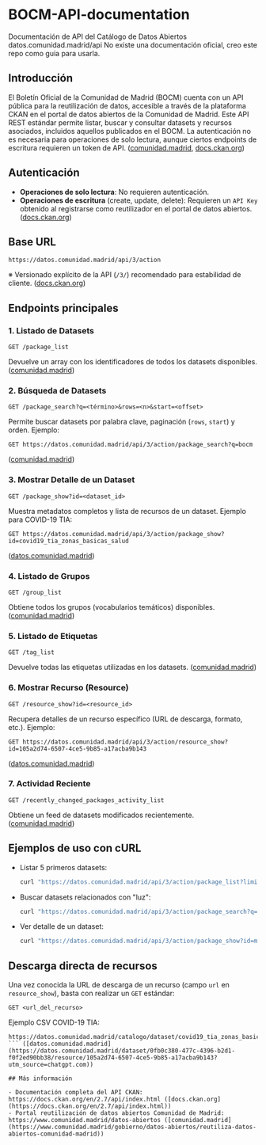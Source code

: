 # BOCM-API-documentation
Documentación de API del Catálogo de Datos Abiertos datos.comunidad.madrid/api
No existe una documentación oficial, creo este repo como guia para usarla.

## Introducción

El Boletín Oficial de la Comunidad de Madrid (BOCM) cuenta con un API pública para la reutilización de datos, accesible a través de la plataforma CKAN en el portal de datos abiertos de la Comunidad de Madrid. Este API REST estándar permite listar, buscar y consultar datasets y recursos asociados, incluidos aquellos publicados en el BOCM. La autenticación no es necesaria para operaciones de solo lectura, aunque ciertos endpoints de escritura requieren un token de API. ([comunidad.madrid](https://www.comunidad.madrid/gobierno/datos-abiertos/reutiliza-datos-abiertos-comunidad-madrid), [docs.ckan.org](https://docs.ckan.org/en/2.7/api/index.html))

## Autenticación

* **Operaciones de solo lectura**: No requieren autenticación.
* **Operaciones de escritura** (create, update, delete): Requieren un `API Key` obtenido al registrarse como reutilizador en el portal de datos abiertos. ([docs.ckan.org](https://docs.ckan.org/en/2.7/api/index.html))

## Base URL

```
https://datos.comunidad.madrid/api/3/action
```

※ Versionado explícito de la API (`/3/`) recomendado para estabilidad de cliente. ([docs.ckan.org](https://docs.ckan.org/en/2.7/api/index.html))

## Endpoints principales

### 1. Listado de Datasets

```
GET /package_list
```

Devuelve un array con los identificadores de todos los datasets disponibles. ([comunidad.madrid](https://www.comunidad.madrid/gobierno/datos-abiertos/reutiliza-datos-abiertos-comunidad-madrid))

### 2. Búsqueda de Datasets

```
GET /package_search?q=<término>&rows=<n>&start=<offset>
```

Permite buscar datasets por palabra clave, paginación (`rows`, `start`) y orden. Ejemplo:

```
GET https://datos.comunidad.madrid/api/3/action/package_search?q=bocm
```

([comunidad.madrid](https://www.comunidad.madrid/gobierno/datos-abiertos/reutiliza-datos-abiertos-comunidad-madrid))

### 3. Mostrar Detalle de un Dataset

```
GET /package_show?id=<dataset_id>
```

Muestra metadatos completos y lista de recursos de un dataset. Ejemplo para COVID-19 TIA:

```
GET https://datos.comunidad.madrid/api/3/action/package_show?id=covid19_tia_zonas_basicas_salud
```

([datos.comunidad.madrid](https://datos.comunidad.madrid/dataset/covid19_tia_zonas_basicas_salud?utm_source=chatgpt.com))

### 4. Listado de Grupos

```
GET /group_list
```

Obtiene todos los grupos (vocabularios temáticos) disponibles. ([comunidad.madrid](https://www.comunidad.madrid/gobierno/datos-abiertos/reutiliza-datos-abiertos-comunidad-madrid))

### 5. Listado de Etiquetas

```
GET /tag_list
```

Devuelve todas las etiquetas utilizadas en los datasets. ([comunidad.madrid](https://www.comunidad.madrid/gobierno/datos-abiertos/reutiliza-datos-abiertos-comunidad-madrid))

### 6. Mostrar Recurso (Resource)

```
GET /resource_show?id=<resource_id>
```

Recupera detalles de un recurso específico (URL de descarga, formato, etc.). Ejemplo:

```
GET https://datos.comunidad.madrid/api/3/action/resource_show?id=105a2d74-6507-4ce5-9b85-a17acba9b143
```

([datos.comunidad.madrid](https://datos.comunidad.madrid/dataset/0fb0c380-477c-4396-b2d1-f0f2ed90bb38/resource/105a2d74-6507-4ce5-9b85-a17acba9b143?utm_source=chatgpt.com))

### 7. Actividad Reciente

```
GET /recently_changed_packages_activity_list
```

Obtiene un feed de datasets modificados recientemente. ([comunidad.madrid](https://www.comunidad.madrid/gobierno/datos-abiertos/reutiliza-datos-abiertos-comunidad-madrid))

## Ejemplos de uso con cURL

* Listar 5 primeros datasets:

  ```bash
  curl "https://datos.comunidad.madrid/api/3/action/package_list?limit=5"
  ```

* Buscar datasets relacionados con "luz":

  ```bash
  curl "https://datos.comunidad.madrid/api/3/action/package_search?q=luz&rows=10"
  ```

* Ver detalle de un dataset:

  ```bash
  curl "https://datos.comunidad.madrid/api/3/action/package_show?id=municipio_comunidad_madrid"
  ```

## Descarga directa de recursos

Una vez conocida la URL de descarga de un recurso (campo `url` en `resource_show`), basta con realizar un `GET` estándar:

```
GET <url_del_recurso>
```

Ejemplo CSV COVID-19 TIA:

````
https://datos.comunidad.madrid/catalogo/dataset/covid19_tia_zonas_basicas_salud/resource/…/download/covid19_tia_zonas_basicas_salud.csv
``` ([datos.comunidad.madrid](https://datos.comunidad.madrid/dataset/0fb0c380-477c-4396-b2d1-f0f2ed90bb38/resource/105a2d74-6507-4ce5-9b85-a17acba9b143?utm_source=chatgpt.com))

## Más información

- Documentación completa del API CKAN: https://docs.ckan.org/en/2.7/api/index.html ([docs.ckan.org](https://docs.ckan.org/en/2.7/api/index.html))
- Portal reutilización de datos abiertos Comunidad de Madrid: https://www.comunidad.madrid/datos-abiertos ([comunidad.madrid](https://www.comunidad.madrid/gobierno/datos-abiertos/reutiliza-datos-abiertos-comunidad-madrid))

````
